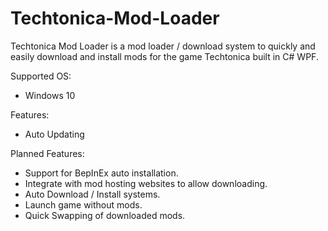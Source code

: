 # Techtonica-Mod-Loader

Techtonica Mod Loader is a mod loader / download system to quickly and easily download and install mods for the game Techtonica built in C# WPF.

Supported OS:
- Windows 10


Features:
- Auto Updating

Planned Features:
- Support for BepInEx auto installation.
- Integrate with mod hosting websites to allow downloading.
- Auto Download / Install systems.
- Launch game without mods.
- Quick Swapping of downloaded mods.
